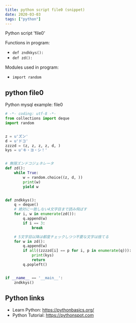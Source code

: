 ```yaml
---
title: python script file0 (snippet)
date: 2020-03-03
tags: ["python"]
---
```

Python script 'file0'

Functions in program: 
* `def zndkkys():`
* `def zd():`

Modules used in program: 
* `import random`

## python file0

Python mysql example: file0

```python
# -*- coding: utf-8 -*-
from collections import deque
import random


z = u'ズン'
d = u'ドコ'
zzzzd = (z, z, z, z, d, )
kys = u'キ・ヨ・シ！'


# 無限ズンドコジェネレータ
def zd():
    while True:
        w = random.choice((z, d, ))
        print(w)
        yield w


def zndkkys():
    q = deque()
    # 絶対に一致しない4文字目まで読み飛ばす
    for i, w in enumerate(zd()):
        q.append(w)
        if i == 3:
            break

    # 5文字目以降は都度チェックしつつ不要な文字は捨てる
    for w in zd():
        q.append(w)
        if all((zzzzd[i] == p for i, p in enumerate(q))):
            print(kys)
            return
        q.popleft()


if __name__ == '__main__':
    zndkkys()


```

## Python links

- Learn Python: https://pythonbasics.org/
- Python Tutorial: https://pythonspot.com
